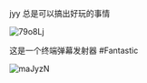 jyy 总是可以搞出好玩的事情

![79o8Lj](https://picture-suyifan.oss-cn-shenzhen.aliyuncs.com/uPic/79o8Lj.png)

这是一个终端弹幕发射器 #Fantastic


![maJyzN](https://picture-suyifan.oss-cn-shenzhen.aliyuncs.com/uPic/maJyzN.png)